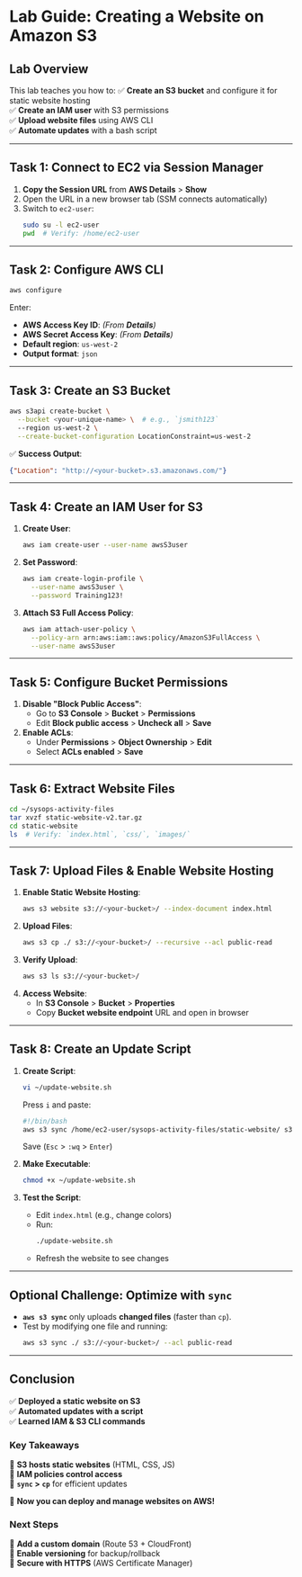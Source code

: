 # **Lab Guide: Creating a Website on Amazon S3**

## **Lab Overview**
This lab teaches you how to:
✅ **Create an S3 bucket** and configure it for static website hosting  
✅ **Create an IAM user** with S3 permissions  
✅ **Upload website files** using AWS CLI  
✅ **Automate updates** with a bash script  

---

## **Task 1: Connect to EC2 via Session Manager**
1. **Copy the Session URL** from **AWS Details** > **Show**  
2. Open the URL in a new browser tab (SSM connects automatically)  
3. Switch to `ec2-user`:  
   ```bash
   sudo su -l ec2-user
   pwd  # Verify: /home/ec2-user
   ```

---

## **Task 2: Configure AWS CLI**
```bash
aws configure
```
Enter:  
- **AWS Access Key ID**: *(From **Details**)*  
- **AWS Secret Access Key**: *(From **Details**)*  
- **Default region**: `us-west-2`  
- **Output format**: `json`  

---

## **Task 3: Create an S3 Bucket**
```bash
aws s3api create-bucket \
  --bucket <your-unique-name> \  # e.g., `jsmith123`
  --region us-west-2 \
  --create-bucket-configuration LocationConstraint=us-west-2
```
✅ **Success Output**:  
```json
{"Location": "http://<your-bucket>.s3.amazonaws.com/"}
```

---

## **Task 4: Create an IAM User for S3**
1. **Create User**:  
   ```bash
   aws iam create-user --user-name awsS3user
   ```
2. **Set Password**:  
   ```bash
   aws iam create-login-profile \
     --user-name awsS3user \
     --password Training123!
   ```
3. **Attach S3 Full Access Policy**:  
   ```bash
   aws iam attach-user-policy \
     --policy-arn arn:aws:iam::aws:policy/AmazonS3FullAccess \
     --user-name awsS3user
   ```

---

## **Task 5: Configure Bucket Permissions**
1. **Disable "Block Public Access"**:  
   - Go to **S3 Console** > **Bucket** > **Permissions**  
   - Edit **Block public access** > **Uncheck all** > **Save**  
2. **Enable ACLs**:  
   - Under **Permissions** > **Object Ownership** > **Edit**  
   - Select **ACLs enabled** > **Save**  

---

## **Task 6: Extract Website Files**
```bash
cd ~/sysops-activity-files
tar xvzf static-website-v2.tar.gz
cd static-website
ls  # Verify: `index.html`, `css/`, `images/`
```

---

## **Task 7: Upload Files & Enable Website Hosting**
1. **Enable Static Website Hosting**:  
   ```bash
   aws s3 website s3://<your-bucket>/ --index-document index.html
   ```
2. **Upload Files**:  
   ```bash
   aws s3 cp ./ s3://<your-bucket>/ --recursive --acl public-read
   ```
3. **Verify Upload**:  
   ```bash
   aws s3 ls s3://<your-bucket>/
   ```
4. **Access Website**:  
   - In **S3 Console** > **Bucket** > **Properties**  
   - Copy **Bucket website endpoint** URL and open in browser  

---

## **Task 8: Create an Update Script**
1. **Create Script**:  
   ```bash
   vi ~/update-website.sh
   ```
   Press `i` and paste:  
   ```bash
   #!/bin/bash
   aws s3 sync /home/ec2-user/sysops-activity-files/static-website/ s3://<your-bucket>/ --acl public-read
   ```
   Save (`Esc` > `:wq` > `Enter`)  

2. **Make Executable**:  
   ```bash
   chmod +x ~/update-website.sh
   ```

3. **Test the Script**:  
   - Edit `index.html` (e.g., change colors)  
   - Run:  
     ```bash
     ./update-website.sh
     ```
   - Refresh the website to see changes  

---

## **Optional Challenge: Optimize with `sync`**
- **`aws s3 sync`** only uploads **changed files** (faster than `cp`).  
- Test by modifying one file and running:  
  ```bash
  aws s3 sync ./ s3://<your-bucket>/ --acl public-read
  ```

---

## **Conclusion**
✅ **Deployed a static website on S3**  
✅ **Automated updates with a script**  
✅ **Learned IAM & S3 CLI commands**  

### **Key Takeaways**
🔹 **S3 hosts static websites** (HTML, CSS, JS)  
🔹 **IAM policies control access**  
🔹 **`sync` > `cp`** for efficient updates  

🚀 **Now you can deploy and manage websites on AWS!**  

### **Next Steps**
🔸 **Add a custom domain** (Route 53 + CloudFront)  
🔸 **Enable versioning** for backup/rollback  
🔸 **Secure with HTTPS** (AWS Certificate Manager)